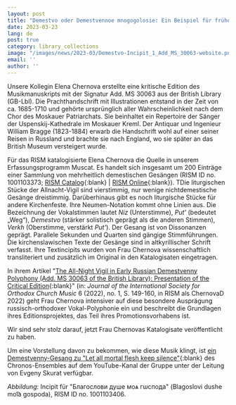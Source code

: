 ```yaml
---
layout: post
title: "Demestvo oder Demestvennoe mnogogolosie: Ein Beispiel für frühe russisch-orthodoxe Vokal-Polyphonie"
date: 2023-03-23
lang: de
post: true
category: library_collections
image: "/images/news/2023-03/Demestvo-Incipit_1_Add_MS_30063-website.png"
email: ''
author: ''
---
```


Unsere Kollegin Elena Chernova erstellte eine kritische Edition des Musikmanuskripts mit der Signatur Add. MS 30063 aus der British Library (GB-Lbl). Die Prachthandschrift mit Illustrationen entstand in der Zeit von ca. 1685-1710 und gehörte ursprünglich aller Wahrscheinlichkeit nach dem Chor des Moskauer Patriarchats. Sie beinhaltet ein Repertoire der Sänger der Uspenskij-Kathedrale im Moskauer Kreml. Der Antiquar und Ingenieur William Bragge (1823-1884) erwarb die Handschrift wohl auf einer seiner Reisen in Russland und brachte sie nach England, wo sie später an das British Museum versteigert wurde.  

Für das RISM katalogisierte Elena Chernova die Quelle in unserem Erfassungsprogramm Muscat. Es handelt sich insgesamt um 200 Einträge einer Sammlung von mehrheitlich demestischen Gesängen (RISM ID no. 1001103373; [RISM Catalog](https://opac.rism.info/search?id=1001103373&View=rism){:blank} \| [RISM Online](https://rism.online/sources/1001103373){:blank}). TDie liturgischen Stücke der Allnacht-Vigil sind vierstimmig, nur wenige nichtdemestische Gesänge dreistimmig. Darüberhinaus gibt es noch liturgische Stücke für andere Kirchenfeste. Ihre Neumen-Notation kommt ohne Linien aus. Die Bezeichnung der Vokalstimmen lautet _Niz_ (Unterstimme), _Put'_ (bedeutet „Weg“), _Demestvo_ (stärker solistisch geprägt als die anderen Stimmen), _Verkh_ (Oberstimme, verstärkt _Put'_). Der Gesang ist von Dissonanzen geprägt. Parallele Sekunden und Quarten sind gängige Stimmführungen. Die kirchenslawischen Texte der Gesänge sind in altkyrillischer Schrift verfasst. Ihre Textincipits wurden von Frau Chernova wissenschaftlich transliteriert und zusätzlich im Original in den Katalogisaten eingetragen. 

In ihrem Artikel "[The All-Night Vigil in Early Russian Demestvenny Polyphony (Add. MS 30063 of the British Library): Presentation of the Critical Edition](https://doi.org/10.57050/jisocm.113326){:blank}" (in: _Journal of the International Society for Orthodox Church Music_ 6 (2022), no. 1, S. 149-160, in RISM als ChernovaD 2022) geht Frau Chernova intensiver auf diese besondere Ausprägung russisch-orthodoxer Vokal-Polyphonie ein und beschreibt die Grundlagen ihres Editionsprojektes, das Teil ihres Promotionsvorhabens ist.

Wir sind sehr stolz darauf, jetzt Frau Chernovas Katalogisate veröffentlicht zu haben.  

Um eine Vorstellung davon zu bekommen, wie diese Musik klingt, ist [ein Demestvenny-Gesang zu "Let all mortal flesh keep silence"](https://www.youtube.com/watch?v=vON0iMsKYsQ){:blank} des Chronos-Ensembles auf dem YouTube-Kanal der Gruppe unter der Leitung von Evgeny Skurat verfügbar. 

_Abbildung_: Incipit für "Благослови душе моѧ гѡспода" (Blagoslovi dushe moi͡a gospoda), RISM ID no. 1001103406.

